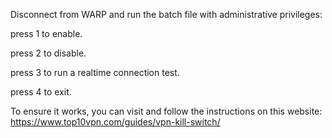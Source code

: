 Disconnect from WARP and run the batch file with administrative privileges: 


  press 1 to enable.

  
  press 2 to disable.

  
  press 3 to run a realtime connection test.

  
  press 4 to exit.



To ensure it works, you can visit and follow the instructions on this website:
https://www.top10vpn.com/guides/vpn-kill-switch/
